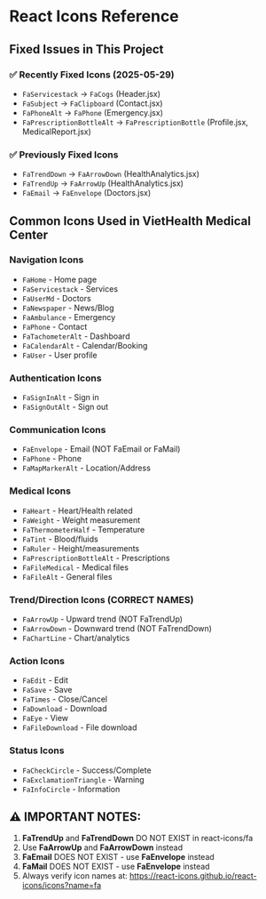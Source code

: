 # React Icons Reference

## Fixed Issues in This Project

### ✅ Recently Fixed Icons (2025-05-29)
- `FaServicestack` → `FaCogs` (Header.jsx)
- `FaSubject` → `FaClipboard` (Contact.jsx)  
- `FaPhoneAlt` → `FaPhone` (Emergency.jsx)
- `FaPrescriptionBottleAlt` → `FaPrescriptionBottle` (Profile.jsx, MedicalReport.jsx)

### ✅ Previously Fixed Icons
- `FaTrendDown` → `FaArrowDown` (HealthAnalytics.jsx)
- `FaTrendUp` → `FaArrowUp` (HealthAnalytics.jsx)
- `FaEmail` → `FaEnvelope` (Doctors.jsx)

## Common Icons Used in VietHealth Medical Center

### Navigation Icons
- `FaHome` - Home page
- `FaServicestack` - Services
- `FaUserMd` - Doctors
- `FaNewspaper` - News/Blog
- `FaAmbulance` - Emergency
- `FaPhone` - Contact
- `FaTachometerAlt` - Dashboard
- `FaCalendarAlt` - Calendar/Booking
- `FaUser` - User profile

### Authentication Icons
- `FaSignInAlt` - Sign in
- `FaSignOutAlt` - Sign out

### Communication Icons
- `FaEnvelope` - Email (NOT FaEmail or FaMail)
- `FaPhone` - Phone
- `FaMapMarkerAlt` - Location/Address

### Medical Icons
- `FaHeart` - Heart/Health related
- `FaWeight` - Weight measurement
- `FaThermometerHalf` - Temperature
- `FaTint` - Blood/fluids
- `FaRuler` - Height/measurements
- `FaPrescriptionBottleAlt` - Prescriptions
- `FaFileMedical` - Medical files
- `FaFileAlt` - General files

### Trend/Direction Icons (CORRECT NAMES)
- `FaArrowUp` - Upward trend (NOT FaTrendUp)
- `FaArrowDown` - Downward trend (NOT FaTrendDown)
- `FaChartLine` - Chart/analytics

### Action Icons
- `FaEdit` - Edit
- `FaSave` - Save
- `FaTimes` - Close/Cancel
- `FaDownload` - Download
- `FaEye` - View
- `FaFileDownload` - File download

### Status Icons
- `FaCheckCircle` - Success/Complete
- `FaExclamationTriangle` - Warning
- `FaInfoCircle` - Information

## ⚠️ IMPORTANT NOTES:
1. **FaTrendUp** and **FaTrendDown** DO NOT EXIST in react-icons/fa
2. Use **FaArrowUp** and **FaArrowDown** instead
3. **FaEmail** DOES NOT EXIST - use **FaEnvelope** instead
4. **FaMail** DOES NOT EXIST - use **FaEnvelope** instead
5. Always verify icon names at: https://react-icons.github.io/react-icons/icons?name=fa
